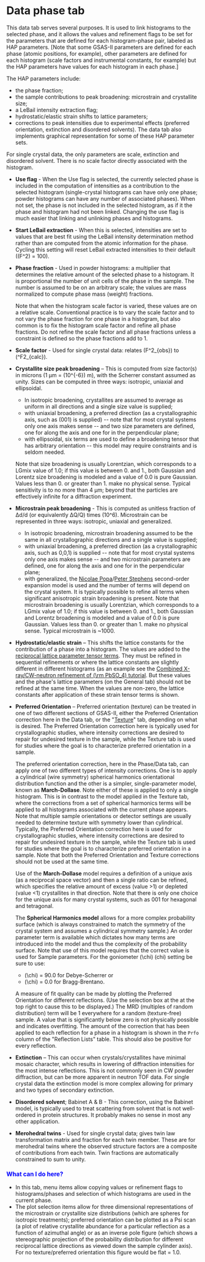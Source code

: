<!--- Don't change the HTML version of this file; edit the .md version -->
<a name="Phase-Data"></a>
<a name="_Data"></a>
# **Data** phase tab

This data tab serves several purposes. It is used to link histograms to the selected phase, and it allows the values and refinement flags to be set for the parameters that are defined for each histogram-phase pair, labeled as HAP parameters. [Note that some GSAS-II parameters are defined for each phase (atomic positions, for example), other parameters are defined for each histogram (scale factors and instrumental constants, for example) but the HAP parameters have values for each histogram in each phase.] 

The HAP parameters include: 

* the phase fraction; 
* the sample contributions to peak broadening: microstrain and crystallite size; 
* a LeBail intensity extraction flag; 
* hydrostatic/elastic strain shifts to lattice parameters; 
* corrections to peak intensities due to experimental effects (preferred orientation, extinction and disordered solvents).
The data tab also implements graphical representation for some of these HAP parameter sets.

For single crystal data, the only parameters are scale, extinction and disordered solvent. There is no scale factor directly associated with the histogram.

* **Use flag** - When the Use flag is selected, the currently selected phase is included in the computation of intensities as a contribution to the selected histogram (single-crystal histograms can have only one phase; powder histograms can have any number of associated phases). When not set, the phase is not included in the selected histogram, as if it the phase and histogram had not been linked. Changing the use flag is much easier that linking and unlinking phases and histograms. 

* **Start LeBail extraction** - When this is selected, intensities are set to values that are best fit using the LeBail intensity determination method rather than are computed from the atomic information for the phase. Cycling this setting will reset LeBail extracted intensities to their default (\(F^2\) = 100).

* **Phase fraction** - Used in powder histograms: a multiplier that determines the relative amount of the selected phase to a histogram. It is proportional the number of unit cells of the phase in the sample. The number is assumed to be on an arbitrary scale; the values are mass normalized to compute phase mass (weight) fractions. 

    Note that when the histogram scale factor is varied, these values are on a relative scale. Conventional practice is to vary the scale factor and to not vary the phase fraction for one phase in a histogram, but also common is to fix the histogram scale factor and refine all phase fractions. Do not refine the scale factor and all phase fractions unless a constraint is defined so the phase fractions add to 1.
  
* **Scale factor** - Used for single crystal data: relates \(F^2_{obs}\) to \(^F2_{calc}\).

* **Crystallite size peak broadening** – This is computed from size factor(s) in microns (1 μm = \(10^{-6}\) m), with the Scherrer constant assumed as unity. Sizes can be computed in three ways: isotropic, uniaxial and ellipsoidal. 

    * In isotropic broadening, crystallites are assumed to average as uniform in all directions and a single size value is supplied; 
    * with uniaxial broadening, a preferred direction (as a crystallographic axis, such as (001) is supplied) -- note that for most crystal systems only one axis makes sense -- and two size parameters are defined, one for along the axis and one for in the perpendicular plane; 
    * with ellipsoidal, six terms are used to define a broadening tensor that has arbitrary orientation -- this model may require constraints and is seldom needed. 

    Note that size broadening is usually Lorentzian, which corresponds to a LGmix value of 1.0; if this value is between 0. and 1., both Gaussian and Lorentz size broadening is modeled and a value of 0.0 is pure Gaussian. Values less than 0. or greater than 1. make no physical sense. Typical sensitivity is to no more than 4 μm; beyond that the particles are effectively infinite for a diffraction experiment.
    
* **Microstrain peak broadening**  - This is computed as unitless fraction of Δd/d (or equivalently ΔQ/Q) times \(10^6\). Microstrain can be represented in three ways: isotropic, uniaxial and generalized. 
    * In isotropic broadening, microstrain broadening assumed to be the same in all crystallographic directions and a single value is supplied; 
    * with uniaxial broadening, a preferred direction (as a crystallographic axis, such as 0,0,1) is supplied -- note that for most crystal systems only one axis makes sense -- and two microstrain parameters are defined, one for along the axis and one for in the perpendicular plane; 
    * with generalized, the [Nicolae Popa](https://journals.iucr.org/j/issues/2020/06/00/es5029/index.html)/[Peter Stephens](https://journals.iucr.org/paper?hn0085) second-order expansion model is used and the number of terms will depend on the crystal system. It is typically possible to refine all terms when significant anisotropic strain broadening is present. Note that microstrain broadening is usually Lorentzian, which corresponds to a LGmix value of 1.0; if this value is between 0. and 1., both Gaussian and Lorentz broadening is modeled and a value of 0.0 is pure Gaussian. Values less than 0. or greater than 1. make no physical sense. Typical microstrain is ~1000.

* **Hydrostatic/elastic strain** – This shifts the lattice constants for the contribution of a phase into a histogram. The values are added to the [reciprocal lattice parameter tensor terms](http://gsas-ii.readthedocs.io/en/latest/GSASIIutil.html#gsasiilattice-unit-cell-computations). They must be refined in sequential refinements or where the lattice constants are slightly different in different histograms (as an example see the [Combined X-ray/CW-neutron refinement of \(\rm PbSO_4\) tutorial](https://advancedphotonsource.github.io/GSAS-II-tutorials/CWCombined/Combined%20refinement.htm). But these values and the phase's lattice parameters (on the General tab) should not be refined at the same time. When the values are non-zero, the lattice constants after application of these strain tensor terms is shown. 

<a name="Phase-Preferred_orientation"></a>
<a name="preferred_orientation"></a>
* **Preferred Orientation** – Preferred orientation (texture) can be treated in one of two different sections of GSAS-II, either the Preferred Orientation correction here in the Data tab, or the "[Texture](phasetexture.md)" tab, depending on what is desired. 
The Preferred Orientation correction here is typically used for crystallographic studies, where intensity corrections are desired to repair for undesired texture in the sample, while the Texture tab is used for studies where the goal is to characterize preferred orientation in a sample.

    The preferred orientation correction, here in the Phase/Data tab, can apply one of two different types of intensity corrections. One is to apply a cylindrical (wire symmetry) spherical harmonics orientational distribution function and the other is a simpler,   single-parameter model, known as **March-Dollase**. Note either of these is applied to only a single histogram.
This is in contrast to the model applied in the Texture tab, where the corrections from a set of spherical harmonics terms will be applied to all histograms associated with the current phase appears. Note that multiple sample orientations or detector settings are usually needed to determine texture with symmetry lower than cylindrical. Typically, the Preferred Orientation correction here is used for crystallographic studies, where intensity corrections are desired to repair for undesired texture in the sample, while the Texture tab is used for studies where the goal is to characterize preferred orientation in a sample. Note that both the Preferred Orientation and Texture corrections should not be used at the same time.
    
    Use of the **March-Dollase** model requires a definition of a unique axis (as a reciprocal space vector) and then a single ratio can be refined, which specifies the relative amount of excess (value >1) or depleted (value <1) crystallites in that direction. Note that there is only one choice for the unique axis for many crystal systems, such as 001 for hexagonal and tetragonal. 
    
    The **Spherical Harmonics model** allows for a more complex probability surface (which is always constrained to match the symmetry of the crystal system and assumes a cylindrical symmetry sample.) An order parameter term is available which dictates how many terms are introduced into the model and thus the complexity of the probability surface. Note that use of this model requires that the correct value is used for Sample parameters. For the goniometer \(\chi\) (chi) setting be sure to use: 
    
    * \(\chi\) = 90.0 for Debye-Scherrer or 
    * \(\chi\) = 0.0 for Bragg-Brentano.

    A measure of fit quality can be made by plotting the Preferred Orientation for different reflections. (Use the selection box at the at the top right to cause this to be displayed.) The MRD (multiples of random distribution) term will be 1 everywhere for a random (texture-free) sample. A value that is significantly below zero is not physically possible and indicates overfitting. The amount of the correction that has been applied to each reflection for a phase in a histogram is shown in the `Prfo` column of the "Reflection Lists" table. This should also be positive for every reflection.

* **Extinction** – This can occur when crystals/crystallites have minimal mosaic character, which results in lowering of diffraction intensities for the most intense reflections. This is not commonly seen in CW powder diffraction, but can be more apparent in neutron TOF data. For single crystal data the extinction model is more complex allowing for primary and two types of secondary extinction.

* **Disordered solvent**; Babinet A & B - This correction, using the Babinet model, is typically used to treat scattering from solvent that is not well-ordered in protein structures. It probably makes no sense in most any other application.

* **Merohedral twins** - Used for single crystal data; gives twin law transformation matrix and fraction for each twin member. These are for merohedral twins where the observed structure factors are a composite of contributions from each twin. Twin fractions are automatically constrained to sum to unity.

<H3 style="color:blue;font-size:1.1em">What can I do here?</H3>

* In this tab, menu items allow copying values or refinement flags to histograms/phases and selection of which histograms are used in the current phase.
* The plot selection items allow for three dimensional representations of the microstrain or crystallite size distributions (which are spheres for isotropic treatments); preferred orientation can be plotted as a Psi scan (a plot of relative crystallite abundance for a particular reflection as a function of azimuthal angle) or as an inverse pole figure (which shows a stereographic projection of the probability distribution for different reciprocal lattice directions as viewed down the sample cylinder axis). For no texture/preferred orientation this figure would be flat = 1.0.

